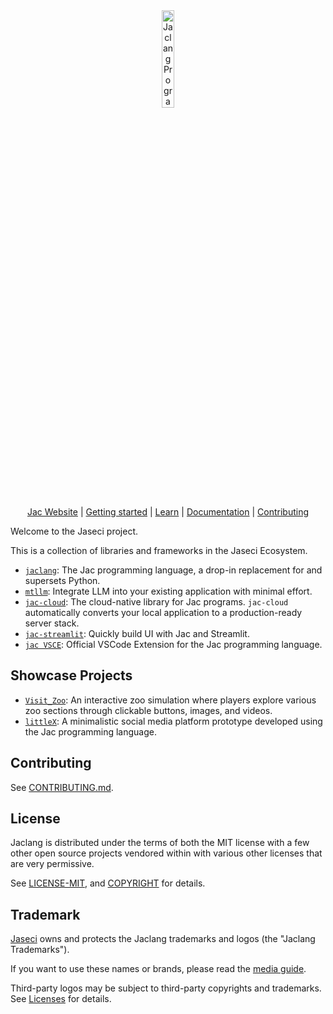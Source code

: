 <div align="center">
  <picture>
    <source media="(prefers-color-scheme: dark)" srcset="https://www.jac-lang.org//assets/logo.png">
    <source media="(prefers-color-scheme: light)" srcset="https://www.jac-lang.org//assets/logo.png">
    <img alt="Jaclang Programming Language: Unique and Powerful programming language that runs on top of Python"
         src="https://www.jac-lang.org//assets/logo.png"
         width="20%">
  </picture>

[Jac Website] | [Getting started] | [Learn] | [Documentation] | [Contributing]

[Jac]: https://www.jac-lang.org/
[Jac Website]: https://www.jac-lang.org/
[Getting Started]: https://www.jac-lang.org//start/
[Learn]: https://www.jac-lang.org//learn
[Documentation]: https://www.jac-lang.org//learn/guide/
[Contributing]: .github/CONTRIBUTING.md

</div>

Welcome to the Jaseci project. 

This is a collection of libraries and frameworks in the Jaseci Ecosystem.

* [`jaclang`](jac/): The Jac programming language, a drop-in replacement for and supersets Python.
* [`mtllm`](jac-mtllm/): Integrate LLM into your existing application with minimal effort.
* [`jac-cloud`](jac-cloud/): The cloud-native library for Jac programs. `jac-cloud` automatically converts your local application to a production-ready server stack.
* [`jac-streamlit`](tool_plugins/streamlit): Quickly build UI with Jac and Streamlit.
* [`jac VSCE`](jac/support/vscode_ext): Official VSCode Extension for the Jac programming language.

## Showcase Projects
 - [`Visit_Zoo`](https://github.com/Thamirawaran/Visit_Zoo): An interactive zoo simulation where players explore various zoo sections through clickable buttons, images, and videos.
 - [`littleX`](https://github.com/Thamirawaran/littleX): A minimalistic social media platform prototype developed using the Jac programming language.

## Contributing

See [CONTRIBUTING.md](.github/CONTRIBUTING.md).

## License

Jaclang is distributed under the terms of both the MIT license with a few other open source projects vendored
within with various other licenses that are very permissive.

See [LICENSE-MIT](.guthub/LICENSE), and
[COPYRIGHT](COPYRIGHT) for details.

## Trademark

[Jaseci][jaseci] owns and protects the Jaclang trademarks and logos (the "Jaclang Trademarks").

If you want to use these names or brands, please read the [media guide][media-guide].

Third-party logos may be subject to third-party copyrights and trademarks. See [Licenses][policies-licenses] for details.

[jaseci]: https://jaseci.org/
[media-guide]: https://jaseci.org/policies/logo-policy-and-media-guide/
[policies-licenses]: https://www.jaseci.org/policies/licenses

